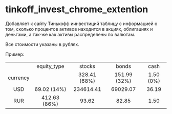 # tinkoff_invest_chrome_extention

Добавляет к сайту Тинькофф иинвестиций таблицу с информацией о том, 
сколько процентов активов находится в акциях, облигациях и деньгами, 
а так-же как активы распределены по валютам.

Все стоимости указаны в рублях.

Пример:

||||||
|:---:|:---:|:---:|:---:|:---:|
| |equity_type|stocks|bonds|cash|
|currency| |328.41 (68%)|151.99 (32%)|1.50 (0%)|
|USD|69.02 (14%)|234614.41|69029.07|36.19|
|RUR|412.63 (86%)|93.62|82.85|1.50|